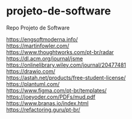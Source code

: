 # projeto-de-software
Repo Projeto de Software

https://engsoftmoderna.info/
<br>https://martinfowler.com/
<br>https://www.thoughtworks.com/pt-br/radar
<br>https://dl.acm.org/journal/jsme
<br>https://onlinelibrary.wiley.com/journal/20477481
<br>https://drawio.com/
<br>https://astah.net/products/free-student-license/
<br>https://plantuml.com/
<br>https://www.figma.com/pt-br/templates/
<br>https://joeyoder.com/PDFs/mud.pdf
<br>https://www.branas.io/index.html
<br>https://refactoring.guru/pt-br/
